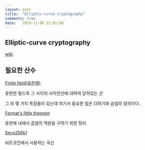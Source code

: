 ```yaml
---
layout: post
title:  "Elliptic-curve cryptography"
comments: true
date:   2019-11-08 22:01:00
---
```


## Elliptic-curve cryptography

[wiki](https://en.wikipedia.org/wiki/Elliptic-curve_cryptography)


## 필요한 산수

[Finite field(유한체)](https://en.wikipedia.org/wiki/Finite_field)

유한한 필드와 그 사이의 사칙연산에 대하여 닫혀있는 군

그 외 몇 가지 특징들이 있는데 여기서 중요한 점은 더하기와 곱셈의 정의이다.

[Fermat's little theorem](https://en.wikipedia.org/wiki/Fermat%27s_little_theorem)

유한체 내에서 곱셈의 역원을 구하기 위한 정리

[Secp256k1](https://en.bitcoin.it/wiki/Secp256k1)

비트코인에서 사용하는 곡선


